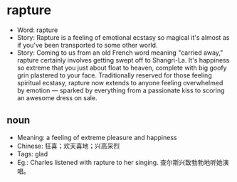 # rapture

- Word: rapture
- Story: Rapture is a feeling of emotional ecstasy so magical it's almost as if you've been transported to some other world.
- Story: Coming to us from an old French word meaning "carried away," rapture certainly involves getting swept off to Shangri-La. It's happiness so extreme that you just about float to heaven, complete with big goofy grin plastered to your face. Traditionally reserved for those feeling spiritual ecstasy, rapture now extends to anyone feeling overwhelmed by emotion — sparked by everything from a passionate kiss to scoring an awesome dress on sale.

## noun

- Meaning: a feeling of extreme pleasure and happiness
- Chinese: 狂喜；欢天喜地；兴高采烈
- Tags: glad
- Eg.: Charles listened with rapture to her singing. 查尔斯兴致勃勃地听她演唱。

